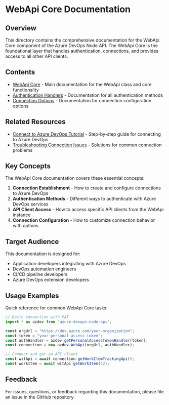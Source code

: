 # WebApi Core Documentation

## Overview

This directory contains the comprehensive documentation for the WebApi Core component of the Azure DevOps Node API. The WebApi Core is the foundational layer that handles authentication, connections, and provides access to all other API clients.

## Contents

- [WebApi Core](./webapi-core.md) - Main documentation for the WebApi class and core functionality
- [Authentication Handlers](./authentication-handlers.md) - Documentation for all authentication methods
- [Connection Options](./connection-options.md) - Documentation for connection configuration options

## Related Resources

- [Connect to Azure DevOps Tutorial](../../tutorials/connect-to-azure-devops.md) - Step-by-step guide for connecting to Azure DevOps
- [Troubleshooting Connection Issues](../../troubleshooting/connection-issues.md) - Solutions for common connection problems

## Key Concepts

The WebApi Core documentation covers these essential concepts:

1. **Connection Establishment** - How to create and configure connections to Azure DevOps
2. **Authentication Methods** - Different ways to authenticate with Azure DevOps services
3. **API Client Access** - How to access specific API clients from the WebApi instance
4. **Connection Configuration** - How to customize connection behavior with options

## Target Audience

This documentation is designed for:

- Application developers integrating with Azure DevOps
- DevOps automation engineers
- CI/CD pipeline developers
- Azure DevOps extension developers

## Usage Examples

Quick reference for common WebApi Core tasks:

```typescript
// Basic connection with PAT
import * as azdev from "azure-devops-node-api";

const orgUrl = "https://dev.azure.com/your-organization";
const token = "your-personal-access-token";
const authHandler = azdev.getPersonalAccessTokenHandler(token);
const connection = new azdev.WebApi(orgUrl, authHandler);

// Connect and get an API client
const witApi = await connection.getWorkItemTrackingApi();
const workItem = await witApi.getWorkItem(42);
```

## Feedback

For issues, questions, or feedback regarding this documentation, please file an issue in the GitHub repository. 